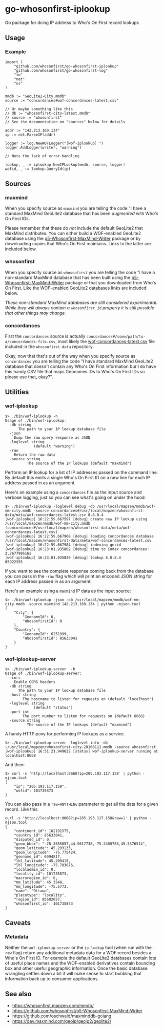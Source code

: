 # go-whosonfirst-iplookup

Go package for doing IP address to Who's On First record lookups

## Usage

### Example

```
import (
	"github.com/whosonfirst/go-whosonfirst-iplookup"
	"github.com/whosonfirst/go-whosonfirst-log"
	"io"
	"net"
	"os"
)

mmdb := "GeoLite2-City.mmdb"
source := "concordances#wof-concordances-latest.csv"

// Or maybe something like this
// db := "whosonfirst-city-latest.mmdb"
// source := "whosonfirst"
// See the documentation on "sources" below for details

addr := "142.213.160.134"
ip := net.ParseIP(addr)

logger := log.NewWOFLogger("[wof-iplookup] ")
logger.AddLogger(writer, "warning")

// Note the lack of error-handling

lookup, _ := iplookup.NewIPLookup(mmdb, source, logger)
wofid, _ := lookup.QueryId(ip)
```
## Sources

### maxmind

When you specify source as `maxmind` you are telling the code "I have a standard MaxMind GeoLite2 database that has been _augmented_ with Who's On First IDs.

Please remember that these do _not_ include the default GeoLite2 that MaxMind distributes. You can either build a WOF-enabled GeoLite2 database using the [p5-Whosonfirst-MaxMind-Writer](https://github.com/whosonfirst/p5-Whosonfirst-MaxMind-Writer) package or by downloading copies that Who's On First maintains. Links to the latter are included below.

### whosonfirst

When you specify source as `whosonfirst` you are telling the code "I have a non-standard MaxMind database that has been built using the [p5-Whosonfirst-MaxMind-Writer](https://github.com/whosonfirst/p5-Whosonfirst-MaxMind-Writer) package or that you downloaded from Who's On First. Like the WOF-enabled GeoLite2 databases links are included below.

_These non-standard MaxMind databases are still considered experimental. While they will always contain a `whosonfirst_id` property it is still possible that other things may change._

### concordances

First the `concordances` source is actually `concordances#/some/path/to-a/concordances-file.csv`, most likely the [wof-concordances-latest.csv](https://github.com/whosonfirst/whosonfirst-data/blob/master/meta/wof-concordances-latest.csv) file included in the `whosonfirst-data` repository.

Okay, now that that's out of the way when you specify source as `concordances` you are telling the code "I have standard MaxMind GeoLite2 database that doesn't contain any Who's On First information _but_ I do have this handy CSV file that maps Geonames IDs to Who's On First IDs so please use that, okay?".

## Utilities

### wof-iplookup

```
$> ./bin/wof-iplookup -h
Usage of ./bin/wof-iplookup:
  -db string
      The path to your IP lookup database file
  -json
	Dump the raw query response as JSON
  -loglevel string
    	     (default "warning")
  -raw
	Return the raw data
  -source string
    	  The source of the IP lookups (default "maxmind")
```

Perform an IP lookup for a list of IP addresses passed on the command line. By default this emits a single Who's On First ID on a new line for each IP address passed in as an argument.

Here's an example using a `concordances` file as the input source and verbose logging, just so you can see what's going on under the hood:

```
$> ./bin/wof-iplookup -loglevel debug -db /usr/local/mapzen/mmdb/wof-mm-city.mmdb -source concordances#/usr/local/mapzen/whosonfirst-data/meta/wof-concordances-latest.csv 8.8.8.4
[wof-iplookup] 16:22:59.667597 [debug] create new IP lookup using /usr/local/mapzen/mmdb/wof-mm-city.mmdb (concordances#/usr/local/mapzen/whosonfirst-data/meta/wof-concordances-latest.csv)
[wof-iplookup] 16:22:59.667968 [debug] loading concordances database /usr/local/mapzen/whosonfirst-data/meta/wof-concordances-latest.csv
[wof-iplookup] 16:22:59.667984 [debug] indexing gn:id
[wof-iplookup] 16:23:01.935802 [debug] time to index concordances: 2.267799616s
[wof-iplookup] 16:23:01.935829 [debug] lookup 8.8.8.4
85922355
```

If you want to see the complete response coming back from the database you can pass in the `-raw` flag which will print an encoded JSON string for each IP address passed in as an argument. 

Here's an example using a `maxmind` IP data as the input source:

```
$> ./bin/wof-iplookup -json -db /usr/local/mapzen/mmdb/wof-mm-city.mmdb -source maxmind 142.213.160.134 | python -mjson.tool
{
    "City": {
        "GeonameId": 0,
        "WhosonfirstId": 0
    },
    "Country": {
        "GeonameId": 6251999,
        "WhosonfirstId": 85633041
    }
}
```

### wof-iplookup-server

```
$> ./bin/wof-iplookup-server  -h
Usage of ./bin/wof-iplookup-server:
  -cors
	Enable CORS headers
  -db string
      The path to your IP lookup database file
  -host string
    	The hostname to listen for requests on (default "localhost")
  -loglevel string
    	     (default "status")
  -port int
    	The port number to listen for requests on (default 8668)
  -source string
    	  The source of the IP lookups (default "maxmind")
```

A handy HTTP pony for performing IP lookups as a service.

```
$> ./bin/wof-iplookup-server -loglevel info -db ~/usr/local/mapzen/whosonfirst-city-20160111.mmdb -source whosonfirst 
[wof-iplookup] 16:51:21.949622 [status] wof-iplookup-server running at localhost:8668
```

And then:

```
$> curl -s 'http://localhost:8668?ip=205.193.117.158' | python -mjson.tool
{
    "ip": "205.193.117.158",
    "wofid": 101735873
}
```

You can also pass in a `raw=ANYTHING` parameter to get all the data for a given record. Like this:

```
curl -s 'http://localhost:8668?ip=205.193.117.158&raw=1' | python -mjson.tool
{
    "continent_id": 102191575,
    "country_id": 85633041,
    "disputed_id": 0,
    "geom_bbox": "-76.3555857,44.9617738,-75.2465783,45.5376514",
    "geom_latitude": 45.293133,
    "geom_longitude": -75.775424,
    "geoname_id": 6094817,
    "lbl_latitude": 45.209415,
    "lbl_longitude": -75.783876,
    "localadmin_id": 0,
    "locality_id": 101735873,
    "macroregion_id": 0,
    "mm_latitude": 45.3548,
    "mm_longitude": -75.5773,
    "name": "Ottawa",
    "placetype": "locality",
    "region_id": 85682057,
    "whosonfirst_id": 101735873
}
```

## Caveats

### Metadata

Neither the `wof-iplookup-server` or the `ip-lookup` tool (when run with the `-raw` flag) return any additional metadata data for a WOF record besides a Who's On First ID. For example the default GeoLite2 databases contain lots of useful place names and the WOF-enabled derivatives contain bounding box and other useful geographic information. Once the basic database wrangling settles down a bit it will make sense to start bubbling that information back up to consumer applications.

## See also

* https://whosonfirst.mapzen.com/mmdb/
* https://github.com/whosonfirst/p5-Whosonfirst-MaxMind-Writer
* https://github.com/oschwald/maxminddb-golang
* https://dev.maxmind.com/geoip/geoip2/geolite2/
